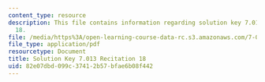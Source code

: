 ```yaml
---
content_type: resource
description: This file contains information regarding solution key 7.013 recitation
  18.
file: /media/https%3A/open-learning-course-data-rc.s3.amazonaws.com/7-013-introductory-biology-spring-2013/82e07dbd099c37412b57bfae6b08f442_MIT7_013S12_RecitatSol_18.pdf
file_type: application/pdf
resourcetype: Document
title: Solution Key 7.013 Recitation 18
uid: 82e07dbd-099c-3741-2b57-bfae6b08f442
---
```

